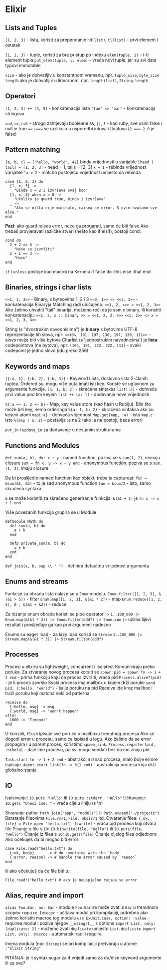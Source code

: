 # Elixir

## Lists and Tuples

`[1, 2, 3]` - lista, koristi za prependanje
`hd(list)`, `tl(list)` - prvi element i ostatak

`{1, 2, 3}` - tuple, koristi za brz pristup po indexu
`elem(tuple, i)` - i-ti element tupla
`put_elem(tuple, i, elem)` - vraća novi tuple, jer su svi data typovi immutable

`size` - ako je dohvatljiv u konstantnom vremenu, npr. `tuple_size`, `byte_size`
`length`  ako je dohvatljiv u linearnom, npr. `length(list)`, `String.length`

## Operatori

`[1, 2, 3] ++ [4, 5]` - konkatenacija lista
`"foo" <> "bar"` - konkatenacija stringova

`and`, `or`, `not` - strogo zahtjevaju booleane
`&&`, `||`, `!` - kao ruby, sve osim false i null je true
`==` i `===` se razlikuju u usporedbi intova i floatova (`2 === 2.0` je false)

## Pattern matching

`{a, b, c} = {:hello, "world", 42}` binda vrijednosti u varijable
`[head | tail] = [1, 2, 3]` - head = 1, tails = [2, 3]
`x = 1` - rebinda vrijednost varijable
`^x = 2` - matcha postojeću vrijednost umjesto da rebinda

```
case {1, 2, 3} do
  {1, x, 3} ->
    "Binda x = 2 i izvršava ovaj kod"
  {1, x, 3} when x > 0 ->
    "Ukoliko je guard true, binda i izvršava"
  _ ->
    "Ako se ništa nije matchalo, raisea se error. S ovim hvatamo sve else."
end
```

**Pazi**: ako guard raisea error, neće ga progarati, samo će biti false
Ako trebaš provjeravati različite stvari (nešto kao if elsif), postoji cond:
```
cond do
  2 + 2 == 5 ->
    "Neće se izvršiti"
  2 + 1 == 3 ->
    "Hoće"
end
```

`if` i `unless` postoje kao macroi na Kernelu
if false do
  :this
else
  :that
end

## Binaries, strings i char lists

`<<1, 2, 3>>` - Binary, s byteovima 1, 2 i 3
`<<0, 1>> <> <<2, 3>>` - konkatenacija Binaryja
Matching radi ubičajeno:
`<<1, 2, x>> = <<1, 2, 3>>`
Ako želimo uhvatiti "tail" binarija, možemo reći da je sam x binary,
ili koristiti konkatenaciju:
`<<1, 2, x :: binary >> = <<1, 2, 3, 4>>`
`<<1, 2>> <> x = <<1, 2, 3, 4>>`

String (s "dvostrukim navodnicima") je **binary** s bytovima UTF-8 reprezentacije tih slova, npr:
`<<104, 101, 197, 130, 197, 130, 111>>` - slovo može biti više bytova
Charlist (s 'jednostrukim navodnicima') je **lista** codepointova (ne bytova), npr:
`[104, 101, 322, 322, 111]` - svaki codepoint je jedno slovo (idu preko 256)

## Keywords and maps

`[{:a, 1}, {:b, 2}, {:b, 3}]` - Keyword Lists, doslovno lista 2-članih tuplea.
Ordered su, mogu više puta imati isti key. Koriste se uglavnom za argumente funkcije.
`[a: 1, b: 2]` - skraćena sintaksa
`list[:a]` - dohvaća prvi value pod tim keyem
`list ++ [a: 1]` - dodavanje nove vrijednosti

`%{:a => 1, 2 => b}` - Map, key value store (kao hash u Rubiju). Bilo što može biti key,
nema orderinga
`%{a: 1, b: 2}` - skraćena sintaksa ako su keyevi atomi
`map[:a]` - dohvaća vrijednost
`Map.get(map, :a)` - isto
`map.c` - isto
`%{map | a: 2}` - postavlja :a na 2 (ako :a ne postoji, baca error)

`put_in` i `update_in` za dodavanje u nestanim strukturama

## Functions and Modules

`def sum(a, b), do: x + y` - named function, poziva se s `sum(1, 2)`, nemaju closure
`sum = fn x, y -> x + y end` - anonymous function, poziva se s `sum.(1, 2)`, imaju closure

Da bi proslijedio named function kao objekt, treba je captureat:
`fun = &sum(&1, &2)` - to je sad anonymous function
`fun = &sum/2` - isto, samo skraćena syntaxa

`&` se može koristiti za skraćeno generiranje funkcija: `&(&1 + 1)` je `fn x -> x + 1 end`

Više povezanih funkcija grupira se u Module
```
defmodule Math do
  def sum(a, b) do
    a + b
  end

  defp private_sum(a, b) do
    a + b
  end
end
```

`def join(a, b, sep \\ " ")` - definira defaultnu vrijednost argumenta

## Enums and streams

Funkcije za obradu lista nalaze se u `Enum` modulu.
`Enum.filter([1, 2, 3], &(&1 > 5))` - filter
`Enum.map([1, 2, 3], &(&1 * 2))` - map
`Enum.reduce([1, 2, 3], 0 , &(&1 + &2))` - reduce

Za nizanje enum obrade koristi se pipe operator `|>`
`1..100_000 |> Enum.map(&(&1 * 3)) |> Enum.filter(odd?) |> Enum.sum`
`|>` uzima lijevi rezultat i prosljeđuje ga kao prvi argument nadesno

Enums su eager load - za lazy load koristi se `Stream`
`1..100_000 |> Stream.map(&(&1 * 3)) |> Stream.filter(odd?)`

## Processes

Procesi u elixiru su lightweight, concurrent i isolated. Komuniciraju preko poruka.
Za stvaranje novog procesa korsiti se `spawn`:
`pid = spawn fn -> 1 + 2 end` - prima funkciju koju će proces izvršiti, vraća pid
`Process.alive?(pid)` - je li proces završio
Svaki process ima mailbox u kojem drži poruke
`send pid, {:hello, "world"}` - šalje poruku na pid
Receive ide kroz mailbox i traži poruku koji matcha neki od patterna
```
receive do
  {:hello, msg} -> msg
  {:world, msg} -> "won't happen"
after
  1000 -> "Timeout"
end
```
U konzoli, `flush` ipisuje sve poruke u mailboxu trenutnog procesa
Ako se dogodi error u procesu, samo će ispisati u logu. Ako želimo da se
error propagira i u parent proces, koristimo `spawn_link`.
`Process.register(pid, :nikola)` - daje ime procesu, pa svi mogu sendati bez da mu znaju pid.

`Task.start fn -> 1 + 2 end` - abstrakcija iznad procesa, malo bolje errore ispisuje.
`Agent.start_link(fn -> %{} end)` - apstrakcija procesa koja drži globalno stanje

## IO

Ispisivanje: `IO.puts "Hello"` ili `IO.puts :stderr, "Hello"`
Učitavanje: `IO.gets "Unesi ime: "` - vraća cijelu liniju (s \n)

Stvaranje patha: `Path.join("app", "models")` ili `Path.expand("~/projects")`
Baratanje fileovima `File.rm/1`, `File. mkdir/1` itd.
Otvaranje filea: `{:ok, file} = File.open "hello.txt", [:write]` - vraća pid procesa koji otvara file
Pisanje u file s `IO`: `IO.binwrite(file, "Hello")` ili `IO.puts(file, "Hello")`
Čitanje iz filea s `IO`: `IO.gets(file)`
Čitanje cijelog filea odjednom:
Ako očekuješ da bi mogao biti error:
```
case File.read("hello.txt") do
  {:ok, body}      -> # do something with the `body`
  {:error, reason} -> # handle the error caused by `reason`
end
```
ili ako očekuješ da će file biti tu:
```
File.read!("hello.txt") # ako je neuspješno raisea se error
```

## Alias, require and import

`alias Foo.Bar, as: Bar` - module `Foo.Bar` se može zvati s `Bar` u trenutnom scopeu
`require Integer` - učitava modul pri kompilaciji, potrebno ako želimo koristiti macroe tog modula
`use ExUnit.Case, option: :value` - requirea modul i poziva njegov `__using/1__` s options
`import List, only: [duplicate: 2]` - možemo zvati `duplicate` umjesto `List.duplicate`
`import List, only: :macros` - automatski radi i require

Imena modula (npr. `String`) se pri kompilaciji pretvaraju u atome `:"Elixir.String"`


PITANJA:
 je li syntax sugar za if vrijedi samo za do/else keyword argumente ili za sve?
